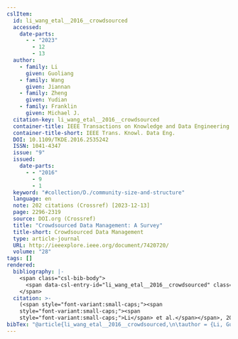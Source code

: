 ```yaml
---
cslItem:
  id: li_wang_etal__2016__crowdsourced
  accessed:
    date-parts:
      - - "2023"
        - 12
        - 13
  author:
    - family: Li
      given: Guoliang
    - family: Wang
      given: Jiannan
    - family: Zheng
      given: Yudian
    - family: Franklin
      given: Michael J.
  citation-key: li_wang_etal__2016__crowdsourced
  container-title: IEEE Transactions on Knowledge and Data Engineering
  container-title-short: IEEE Trans. Knowl. Data Eng.
  DOI: 10.1109/TKDE.2016.2535242
  ISSN: 1041-4347
  issue: "9"
  issued:
    date-parts:
      - - "2016"
        - 9
        - 1
  keyword: "#collection/D./community-size-and-structure"
  language: en
  note: 202 citations (Crossref) [2023-12-13]
  page: 2296-2319
  source: DOI.org (Crossref)
  title: "Crowdsourced Data Management: A Survey"
  title-short: Crowdsourced Data Management
  type: article-journal
  URL: http://ieeexplore.ieee.org/document/7420720/
  volume: "28"
tags: []
rendered:
  bibliography: |-
    <span class="csl-bib-body">
      <span data-csl-entry-id="li_wang_etal__2016__crowdsourced" class="csl-entry"><span class='author-bib'>Li, Wang, J., Zheng, Y., &#38; Franklin, M. J.</span>. <span class='date-bib'>(2016)</span>. <span class='title'><b>Crowdsourced Data Management: A Survey</b></span>. <i>IEEE Transactions on Knowledge and Data Engineering</i>, <i>28</i>(9), 2296–2319. <span class='URL'><a href='https://doi.org/10.1109/TKDE.2016.2535242'>LINK</a></span></span>
    </span>
  citation: >-
    (<span style="font-variant:small-caps;"><span
    style="font-variant:small-caps;"><span
    style="font-variant:small-caps;">Li</span> et al.</span></span>, 2016)
bibTex: "@article{li_wang_etal__2016__crowdsourced,\n\tauthor = {Li, Guoliang and Wang, Jiannan and Zheng, Yudian and Franklin, Michael J.},\n\tjournal = {IEEE Transactions on Knowledge and Data Engineering},\n\tnumber = {9},\n\tyear = {2016},\n\tmonth = {sep 1},\n\tnote = {202 citations (Crossref) [2023-12-13]},\n\tpages = {2296--2319},\n\ttitle = {Crowdsourced {Data} {Management}: A {Survey}},\n\thowpublished = {http://ieeexplore.ieee.org/document/7420720/},\n\tvolume = {28},\n}\n\n"
---
```

